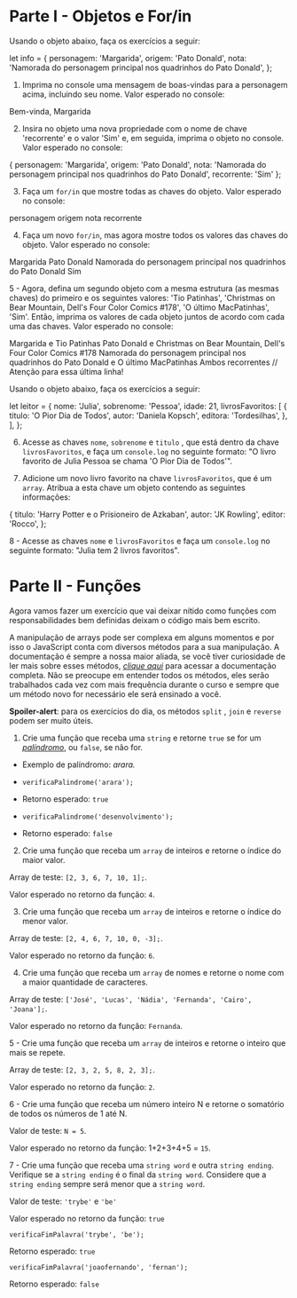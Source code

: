 # Parte I - Objetos e For/in

Usando o objeto abaixo, faça os exercícios a seguir:

let info = {
  personagem: 'Margarida',
  origem: 'Pato Donald',
  nota: 'Namorada do personagem principal nos quadrinhos do Pato Donald',
};

1. Imprima no console uma mensagem de boas-vindas para a personagem acima, incluindo seu nome. Valor esperado no console:

Bem-vinda, Margarida

2. Insira no objeto uma nova propriedade com o nome de chave 'recorrente' e o valor 'Sim' e, em seguida, imprima o objeto no console. Valor esperado no console:

{
  personagem: 'Margarida',
  origem: 'Pato Donald',
  nota: 'Namorada do personagem principal nos quadrinhos do Pato Donald',
  recorrente: 'Sim'
};

3. Faça um `for/in` que mostre todas as chaves do objeto. Valor esperado no console:

personagem
origem
nota
recorrente

4. Faça um novo `for/in`, mas agora mostre todos os valores das chaves do objeto. Valor esperado no console:

Margarida
Pato Donald
Namorada do personagem principal nos quadrinhos do Pato Donald
Sim

5 - Agora, defina um segundo objeto com a mesma estrutura (as mesmas chaves) do primeiro e os seguintes valores: 'Tio Patinhas', 'Christmas on Bear Mountain, Dell's Four Color Comics #178', 'O último MacPatinhas', 'Sim'. Então, imprima os valores de cada objeto juntos de acordo com cada uma das chaves. Valor esperado no console:

Margarida e Tio Patinhas
Pato Donald e Christmas on Bear Mountain, Dell's Four Color Comics #178
Namorada do personagem principal nos quadrinhos do Pato Donald e O último MacPatinhas
Ambos recorrentes // Atenção para essa última linha!

Usando o objeto abaixo, faça os exercícios a seguir:

let leitor = {
  nome: 'Julia',
  sobrenome: 'Pessoa',
  idade: 21,
  livrosFavoritos: [
    {
      titulo: 'O Pior Dia de Todos',
      autor: 'Daniela Kopsch',
      editora: 'Tordesilhas',
    },
  ],
};

6. Acesse as chaves `nome`, `sobrenome` e `titulo` , que está dentro da chave `livrosFavoritos`, e faça um `console.log` no seguinte formato: "O livro favorito de Julia Pessoa se chama 'O Pior Dia de Todos'".

7. Adicione um novo livro favorito na chave `livrosFavoritos`, que é um `array`. Atribua a esta chave um objeto contendo as seguintes informações:

{
  titulo: 'Harry Potter e o Prisioneiro de Azkaban',
  autor: 'JK Rowling',
  editor: 'Rocco',
};

8 - Acesse as chaves `nome` e `livrosFavoritos` e faça um `console.log` no seguinte formato: "Julia tem 2 livros favoritos".

# Parte II - Funções

Agora vamos fazer um exercício que vai deixar nítido como funções com responsabilidades bem definidas deixam o código mais bem escrito.

A manipulação de arrays pode ser complexa em alguns momentos e por isso o JavaScript conta com diversos métodos para a sua manipulação. A documentação é sempre a nossa maior aliada, se você tiver curiosidade de ler mais sobre esses métodos, _[clique aqui](https://developer.mozilla.org/en-US/docs/Web/JavaScript/Reference/Global-Objects/Array)_ para acessar a documentação completa. Não se preocupe em entender todos os métodos, eles serão trabalhados cada vez com mais frequência durante o curso e sempre que um método novo for necessário ele será ensinado a você.

**Spoiler-alert**: para os exercícios do dia, os métodos `split` , `join` e `reverse` podem ser muito úteis.

1. Crie uma função que receba uma `string` e retorne `true` se for um _[palíndromo](https://pt.wikipedia.org/wiki/Pal%C3%ADndromo)_, ou `false`, se não for.

- Exemplo de palíndromo: *arara.*

- `verificaPalindrome('arara');`

- Retorno esperado: `true`

- `verificaPalindrome('desenvolvimento');`

- Retorno esperado: `false`

2. Crie uma função que receba um `array` de inteiros e retorne o índice do maior valor.

Array de teste: `[2, 3, 6, 7, 10, 1];`.

Valor esperado no retorno da função: `4`.

3. Crie uma função que receba um `array` de inteiros e retorne o índice do menor valor.

Array de teste: `[2, 4, 6, 7, 10, 0, -3];`.

Valor esperado no retorno da função: `6`.

4. Crie uma função que receba um `array` de nomes e retorne o nome com a maior quantidade de caracteres.

Array de teste: `['José', 'Lucas', 'Nádia', 'Fernanda', 'Cairo', 'Joana'];`.

Valor esperado no retorno da função: `Fernanda`.

5 - Crie uma função que receba um `array` de inteiros e retorne o inteiro que mais se repete.

Array de teste: `[2, 3, 2, 5, 8, 2, 3];`.

Valor esperado no retorno da função: `2`.

6 - Crie uma função que receba um número inteiro N e retorne o somatório de todos os números de 1 até N.

Valor de teste: `N = 5`.

Valor esperado no retorno da função: 1+2+3+4+5 = `15`.

7 - Crie uma função que receba uma `string word` e outra `string ending`. Verifique se a `string ending` é o final da `string word`. Considere que a `string ending` sempre será menor que a `string word`.

Valor de teste: `'trybe'` e `'be'`

Valor esperado no retorno da função: `true`

`verificaFimPalavra('trybe', 'be');`

Retorno esperado: `true`

`verificaFimPalavra('joaofernando', 'fernan');`

Retorno esperado: `false`





